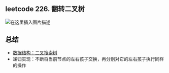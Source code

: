 ﻿## leetcode 226. 翻转二叉树
![在这里插入图片描述](https://img-blog.csdnimg.cn/20190512023134865.png?x-oss-process=image/watermark,type_ZmFuZ3poZW5naGVpdGk,shadow_10,text_aHR0cHM6Ly9ibG9nLmNzZG4ubmV0L2x1aGFvMTk5ODA5MDk=,size_16,color_FFFFFF,t_70)

## 总结
- [数据结构：二叉搜索树](https://blog.csdn.net/luhao19980909/article/details/89931636)
- 递归实现：不断将当前节点的左右孩子交换，再分别对它的左右孩子执行同样的操作
